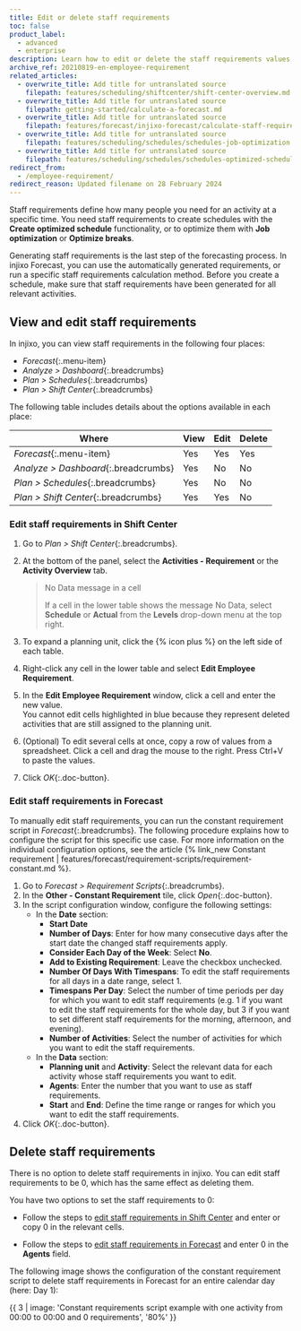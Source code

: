 ```yaml
---
title: Edit or delete staff requirements
toc: false
product_label:
  - advanced
  - enterprise
description: Learn how to edit or delete the staff requirements values calculated by injixo.
archive_ref: 20210819-en-employee-requirement
related_articles:
  - overwrite_title: Add title for untranslated source
    filepath: features/scheduling/shiftcenter/shift-center-overview.md
  - overwrite_title: Add title for untranslated source
    filepath: getting-started/calculate-a-forecast.md
  - overwrite_title: Add title for untranslated source
    filepath: features/forecast/injixo-forecast/calculate-staff-requirements.md
  - overwrite_title: Add title for untranslated source
    filepath: features/scheduling/schedules/schedules-job-optimization.md
  - overwrite_title: Add title for untranslated source
    filepath: features/scheduling/schedules/schedules-optimized-schedules.md
redirect_from:
  - /employee-requirement/
redirect_reason: Updated filename on 28 February 2024
---
```

<!-- generated by MT, add disclaimer if necessary -->

Staff requirements define how many people you need for an activity at a specific time. You need staff requirements to create schedules with the **Create optimized schedule** functionality, or to optimize them with **Job optimization** or **Optimize breaks**.

Generating staff requirements is the last step of the forecasting process. In injixo Forecast, you can use the automatically generated requirements, or run a specific staff requirements calculation method. Before you create a schedule, make sure that staff requirements have been generated for all relevant activities.

## View and edit staff requirements

In injixo, you can view staff requirements in the following four places:

- _Forecast_{:.menu-item}
- _Analyze > Dashboard_{:.breadcrumbs}
- _Plan > Schedules_{:.breadcrumbs}
- _Plan > Shift Center_{:.breadcrumbs} 

The following table includes details about the options available in each place:

<style>
table {
   margin-left: 0px;
}
</style>

| Where  | View | Edit | Delete |
| ------ |--------| -------- |-------- |
| _Forecast_{:.menu-item} | Yes | Yes | Yes |
| _Analyze > Dashboard_{:.breadcrumbs} | Yes | No | No |
| _Plan > Schedules_{:.breadcrumbs} | Yes | No | No |
| _Plan > Shift Center_{:.breadcrumbs} | Yes | Yes | No |

### Edit staff requirements in Shift Center

1. Go to _Plan > Shift Center_{:.breadcrumbs}.
2. At the bottom of the panel, select the **Activities - Requirement** or the **Activity Overview** tab.<br>
   > No Data message in a cell
   >
   > If a cell in the lower table shows the message No Data, select **Schedule** or **Actual** from the **Levels** drop-down menu at the top right.

3. To expand a planning unit, click the {% icon plus %} on the left side of each table.
4. Right-click any cell in the lower table and select **Edit Employee Requirement**.
5. In the **Edit Employee Requirement** window, click a cell and enter the new value.<br>
  You cannot edit cells highlighted in blue because they represent deleted activities that are still assigned to the planning unit.<br>
  
6. (Optional) To edit several cells at once, copy a row of values from a spreadsheet. Click a cell and drag the mouse to the right. Press Ctrl+V to paste the values.<br>
7. Click _OK_{:.doc-button}.

### Edit staff requirements in Forecast

To manually edit staff requirements, you can run the constant requirement script in _Forecast_{:.breadcrumbs}. The following procedure explains how to configure the script for this specific use case. For more information on the individual configuration options, see the article {% link_new Constant requirement | features/forecast/requirement-scripts/requirement-constant.md %}.

1. Go to _Forecast > Requirement Scripts_{:.breadcrumbs}.
2. In the **Other - Constant Requirement** tile, click _Open_{:.doc-button}.<br>
3. In the script configuration window, configure the following settings:
   - In the **Date** section:
     - **Start Date**
     - **Number of Days**: Enter for how many consecutive days after the start date the changed staff requirements apply.
     - **Consider Each Day of the Week**: Select **No**.
     - **Add to Existing Requirement**: Leave the checkbox unchecked.
     - **Number Of Days With Timespans**: To edit the staff requirements for all days in a date range, select 1.
     - **Timespans Per Day**: Select the number of time periods per day for which you want to edit staff requirements (e.g. 1 if you want to edit the staff requirements for the whole day, but 3 if you want to set different staff requirements for the morning, afternoon, and evening).
     - **Number of Activities**: Select the number of activities for which you want to edit the staff requirements.
   - In the **Data** section:
     - **Planning unit** and **Activity**: Select the relevant data for each activity whose staff requirements you want to edit.
     - **Agents**: Enter the number that you want to use as staff requirements.
     - **Start** and **End**: Define the time range or ranges for which you want to edit the staff requirements.
4. Click _OK_{:.doc-button}.

## Delete staff requirements

There is no option to delete staff requirements in injixo. You can edit staff requirements to be 0, which has the same effect as deleting them.

 You have two options to set the staff requirements to 0:

- Follow the steps to [edit staff requirements in Shift Center](#edit-staff-requirements-in-shift-center) and enter or copy 0 in the relevant cells.

- Follow the steps to [edit staff requirements in Forecast](#edit-staff-requirements-in-forecast) and enter 0 in the **Agents** field.

The following image shows the configuration of the constant requirement script to delete staff requirements in Forecast for an entire calendar day (here: Day 1):

{{ 3 | image: 'Constant requirements script example with one activity from 00:00 to 00:00 and 0 requirements', '80%' }}
